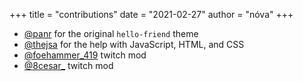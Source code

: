 +++
title = "contributions"
date = "2021-02-27"
author = "nóva"
+++

 - [@panr](https://github.com/panr) for the original `hello-friend` theme
 - [@thejsa](https://github.com/thejsa) for the help with JavaScript, HTML, and CSS
 - [@foehammer_419](https://twitch.tv/foehammer_419) twitch mod
 - [@8cesar_](https://twitch.tv/8cesar_) twitch mod

